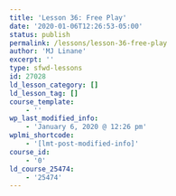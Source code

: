 ```yaml
---
title: 'Lesson 36: Free Play'
date: '2020-01-06T12:26:53-05:00'
status: publish
permalink: /lessons/lesson-36-free-play
author: 'MJ Linane'
excerpt: ''
type: sfwd-lessons
id: 27028
ld_lesson_category: []
ld_lesson_tag: []
course_template:
    - ''
wp_last_modified_info:
    - 'January 6, 2020 @ 12:26 pm'
wplmi_shortcode:
    - '[lmt-post-modified-info]'
course_id:
    - '0'
ld_course_25474:
    - '25474'
---
```

<!DOCTYPE html PUBLIC "-//W3C//DTD HTML 4.0 Transitional//EN" "http://www.w3.org/TR/REC-html40/loose.dtd">
<?xml encoding="UTF-8">
